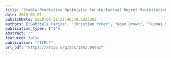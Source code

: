 ```yaml
---
title: "Stable-Predictive Optimistic Counterfactual Regret Minimization"
date: 2019-01-01
publishDate: 2020-01-11T21:46:59.192328Z
authors: ["Gabriele Farina", "Christian Kroer", "Noam Brown", "Tuomas Sandholm"]
publication_types: ["1"]
abstract: ""
featured: false
publication: "*ICML*"
url_pdf: "https://arxiv.org/abs/1902.04982"
---
```


